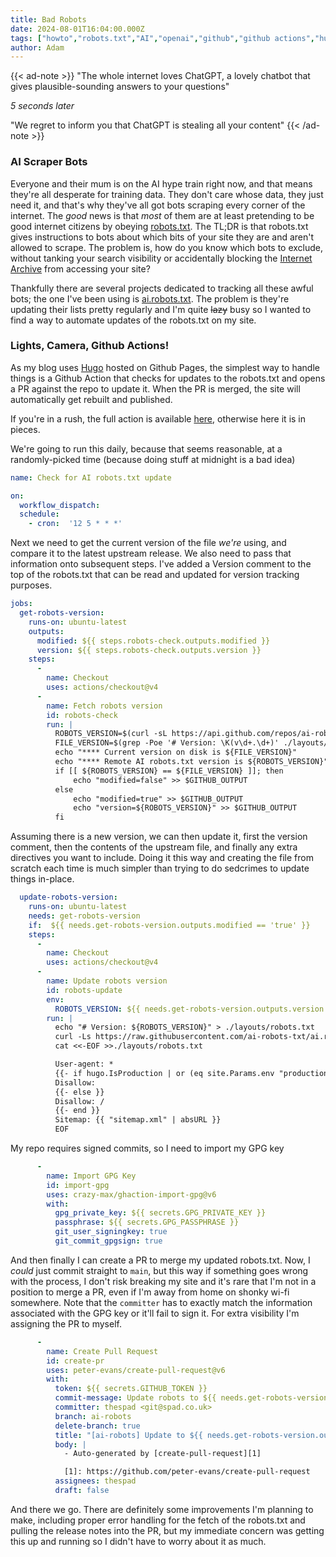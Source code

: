 ```yaml
---
title: Bad Robots
date: 2024-08-01T16:04:00.000Z
tags: ["howto","robots.txt","AI","openai","github","github actions","hugo","automation"]
author: Adam
---
```


{{< ad-note >}}
"The whole internet loves ChatGPT, a lovely chatbot that gives plausible-sounding answers to your questions"

*5 seconds later*

"We regret to inform you that ChatGPT is stealing all your content"
{{< /ad-note >}}

### AI Scraper Bots

Everyone and their mum is on the AI hype train right now, and that means they're all desperate for training data. They don't care whose data, they just need it, and that's why they've all got bots scraping every corner of the internet. The *good* news is that *most* of them are at least pretending to be good internet citizens by obeying [robots.txt](https://www.robotstxt.org/). The TL;DR is that robots.txt gives instructions to bots about which bits of your site they are and aren't allowed to scrape. The problem is, how do you know which bots to exclude, without tanking your search visibility or accidentally blocking the [Internet Archive](https://archive.org/) from accessing your site?

Thankfully there are several projects dedicated to tracking all these awful bots; the one I've been using is [ai.robots.txt](https://github.com/ai-robots-txt/ai.robots.txt/). The problem is they're updating their lists pretty regularly and I'm quite ~~lazy~~ busy so I wanted to find a way to automate updates of the robots.txt on my site.

### Lights, Camera, Github Actions!

As my blog uses [Hugo](https://gohugo.io/) hosted on Github Pages, the simplest way to handle things is a Github Action that checks for updates to the robots.txt and opens a PR against the repo to update it. When the PR is merged, the site will automatically get rebuilt and published.

If you're in a rush, the full action is available [here](https://github.com/thespad/thespad.github.io/blob/main/.github/workflows/robots.yaml), otherwise here it is in pieces.

We're going to run this daily, because that seems reasonable, at a randomly-picked time (because doing stuff at midnight is a bad idea)

```yaml
name: Check for AI robots.txt update

on:
  workflow_dispatch:
  schedule:
    - cron:  '12 5 * * *'
```

Next we need to get the current version of the file *we're* using, and compare it to the latest upstream release. We also need to pass that information onto subsequent steps. I've added a Version comment to the top of the robots.txt that can be read and updated for version tracking purposes.

```yaml
jobs:
  get-robots-version:
    runs-on: ubuntu-latest
    outputs:
      modified: ${{ steps.robots-check.outputs.modified }}
      version: ${{ steps.robots-check.outputs.version }}
    steps:
      -
        name: Checkout
        uses: actions/checkout@v4
      -
        name: Fetch robots version
        id: robots-check
        run: |
          ROBOTS_VERSION=$(curl -sL https://api.github.com/repos/ai-robots-txt/ai.robots.txt/releases/latest | jq -r .tag_name)
          FILE_VERSION=$(grep -Poe '# Version: \K(v\d+.\d+)' ./layouts/robots.txt)
          echo "**** Current version on disk is ${FILE_VERSION}"
          echo "**** Remote AI robots.txt version is ${ROBOTS_VERSION}"
          if [[ ${ROBOTS_VERSION} == ${FILE_VERSION} ]]; then
              echo "modified=false" >> $GITHUB_OUTPUT
          else
              echo "modified=true" >> $GITHUB_OUTPUT
              echo "version=${ROBOTS_VERSION}" >> $GITHUB_OUTPUT
          fi
```

Assuming there is a new version, we can then update it, first the version comment, then the contents of the upstream file, and finally any extra directives you want to include. Doing it this way and creating the file from scratch each time is much simpler than trying to do sedcrimes to update things in-place.

```yaml
  update-robots-version:
    runs-on: ubuntu-latest
    needs: get-robots-version
    if:  ${{ needs.get-robots-version.outputs.modified == 'true' }}
    steps:
      -
        name: Checkout
        uses: actions/checkout@v4
      -
        name: Update robots version
        id: robots-update
        env:
          ROBOTS_VERSION: ${{ needs.get-robots-version.outputs.version }}
        run: |
          echo "# Version: ${ROBOTS_VERSION}" > ./layouts/robots.txt
          curl -Ls https://raw.githubusercontent.com/ai-robots-txt/ai.robots.txt/${ROBOTS_VERSION}/robots.txt >> ./layouts/robots.txt
          cat <<-EOF >>./layouts/robots.txt

          User-agent: *
          {{- if hugo.IsProduction | or (eq site.Params.env "production") }}
          Disallow:
          {{- else }}
          Disallow: /
          {{- end }}
          Sitemap: {{ "sitemap.xml" | absURL }}
          EOF
```

My repo requires signed commits, so I need to import my GPG key

```yaml
      -
        name: Import GPG Key
        id: import-gpg
        uses: crazy-max/ghaction-import-gpg@v6
        with:
          gpg_private_key: ${{ secrets.GPG_PRIVATE_KEY }}
          passphrase: ${{ secrets.GPG_PASSPHRASE }}
          git_user_signingkey: true
          git_commit_gpgsign: true
```

And then finally I can create a PR to merge my updated robots.txt. Now, I *could* just commit straight to `main`, but this way if something goes wrong with the process, I don't risk breaking my site and it's rare that I'm not in a position to merge a PR, even if I'm away from home on shonky wi-fi somewhere. Note that the `committer` has to exactly match the information associated with the GPG key or it'll fail to sign it. For extra visibility I'm assigning the PR to myself.

```yaml
      -
        name: Create Pull Request
        id: create-pr
        uses: peter-evans/create-pull-request@v6
        with:
          token: ${{ secrets.GITHUB_TOKEN }}
          commit-message: Update robots to ${{ needs.get-robots-version.outputs.version }}
          committer: thespad <git@spad.co.uk>
          branch: ai-robots
          delete-branch: true
          title: "[ai-robots] Update to ${{ needs.get-robots-version.outputs.version }}"
          body: |
            - Auto-generated by [create-pull-request][1]

            [1]: https://github.com/peter-evans/create-pull-request
          assignees: thespad
          draft: false
```

And there we go. There are definitely some improvements I'm planning to make, including proper error handling for the fetch of the robots.txt and pulling the release notes into the PR, but my immediate concern was getting this up and running so I didn't have to worry about it as much.

